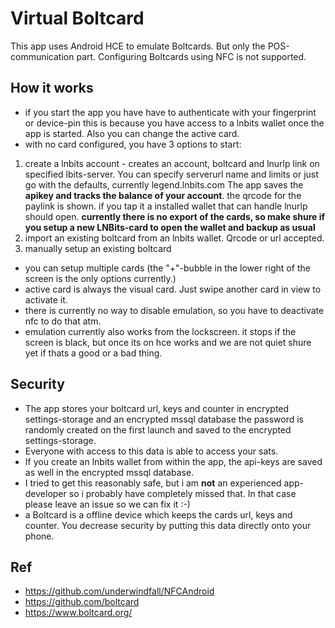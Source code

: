 # Virtual Boltcard
This app uses Android HCE to emulate Boltcards. But only the POS-communication part. 
Configuring Boltcards using NFC is not supported.

## How it works
- if you start the app you have have to authenticate with your fingerprint or device-pin
this is because you have access to a lnbits wallet once the app is started. Also you can change the active card.
- with no card configured, you have 3 options to start:
1. create a lnbits account - creates an account, boltcard and lnurlp link on specified lbits-server.
    You can specify serverurl name and limits or just go with the defaults, currently legend.lnbits.com
    The app saves the **apikey and tracks the balance of your account**. the qrcode for the paylink is shown. 
    if you tap it a installed wallet that can handle lnurlp should open.
   **currently there is no export of the cards, so make shure if you setup a new LNBits-card to open the wallet and backup as usual**
2. import an existing boltcard from an lnbits wallet. Qrcode or url accepted.
3. manually setup an existing boltcard
- you can setup multiple cards (the "+"-bubble in the lower right of the screen is the only options currently.)
- active card is always the visual card. Just swipe another card in view to activate it. 
- there is currently no way to disable emulation, so you have to deactivate nfc to do that atm.
- emulation currently also works from the lockscreen. it stops if the screen is black, 
but once its on hce works and we are not quiet shure yet if thats a good or a bad thing.

## Security
- The app stores your boltcard url, keys and counter in encrypted settings-storage and an encrypted mssql database the password is randomly created on the first launch and saved to the encrypted settings-storage.
- Everyone with access to this data is able to access your sats.
- If you create an lnbits wallet from within the app, the api-keys are saved as well in the encrypted mssql database.
- I tried to get this reasonably safe, but i am **not** an experienced app-developer so i probably have completely missed that. In that case please leave an issue so we can fix it :-)
- a Boltcard is a offline device which keeps the cards url, keys and counter. You decrease security by putting this data directly onto your phone.

## Ref
- https://github.com/underwindfall/NFCAndroid
- https://github.com/boltcard
- https://www.boltcard.org/
